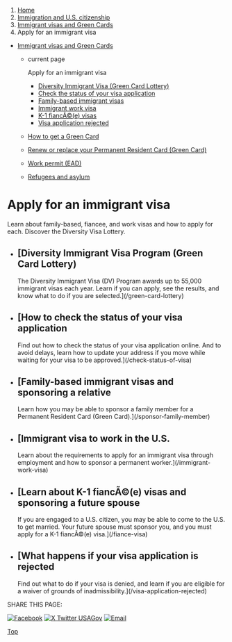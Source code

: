 1. [Home](/)
2. [Immigration and U.S. citizenship](/immigration-and-citizenship)
3. [Immigrant visas and Green Cards](/green-card-permanent-resident-immigrant-visa)
4. Apply for an immigrant visa

* [Immigrant visas and Green Cards](/green-card-permanent-resident-immigrant-visa)
  + current page

    Apply for an immigrant visa

    - [Diversity Immigrant Visa (Green Card Lottery)](/green-card-lottery)
    - [Check the status of your visa application](/check-status-of-visa)
    - [Family-based immigrant visas](/sponsor-family-member)
    - [Immigrant work visa](/immigrant-work-visa)
    - [K-1 fiancÃ©(e) visas](/fiance-visa)
    - [Visa application rejected](/visa-application-rejected)
  + [How to get a Green Card](/how-to-get-green-card)
  + [Renew or replace your Permanent Resident Card (Green Card)](/renew-green-card)
  + [Work permit (EAD)](/work-permit-ead)
  + [Refugees and asylum](/refugee-and-asylum)

Apply for an immigrant visa
===========================

Learn about family-based, fiancee, and work visas and how to apply for each. Discover the Diversity Visa Lottery.

* [Diversity Immigrant Visa Program (Green Card Lottery)
  -----------------------------------------------------

  The Diversity Immigrant Visa (DV) Program awards up to 55,000 immigrant visas each year. Learn if you can apply, see the results, and know what to do if you are selected.](/green-card-lottery)
* [How to check the status of your visa application
  ------------------------------------------------

  Find out how to check the status of your visa application online. And to avoid delays, learn how to update your address if you move while waiting for your visa to be approved.](/check-status-of-visa)
* [Family-based immigrant visas and sponsoring a relative
  ------------------------------------------------------

  Learn how you may be able to sponsor a family member for a Permanent Resident Card (Green Card).](/sponsor-family-member)
* [Immigrant visa to work in the U.S.
  ----------------------------------

  Learn about the requirements to apply for an immigrant visa through employment and how to sponsor a permanent worker.](/immigrant-work-visa)
* [Learn about K-1 fiancÃ©(e) visas and sponsoring a future spouse
  ---------------------------------------------------------------

  If you are engaged to a U.S. citizen, you may be able to come to the U.S. to get married. Your future spouse must sponsor you, and you must apply for a K-1 fiancÃ©(e) visa.](/fiance-visa)
* [What happens if your visa application is rejected
  -------------------------------------------------

  Find out what to do if your visa is denied, and learn if you are eligible for a waiver of grounds of inadmissibility.](/visa-application-rejected)

SHARE THIS PAGE:

[![Facebook](/themes/custom/usagov/images/social-media-icons/Facebook_Icon.svg)](https://www.facebook.com/sharer/sharer.php?u=https://www.usa.gov/visas&v=3)
[![X Twitter USAGov](/themes/custom/usagov/images/social-media-icons/X_Twitter_Icon.svg?version=2)](https://twitter.com/intent/tweet?source=webclient&text=https://www.usa.gov/visas)
[![Email](/themes/custom/usagov/images/social-media-icons/Email_Icon.svg?version=2)](mailto:?subject=https://www.usa.gov/visas)

[Top](#main-content)